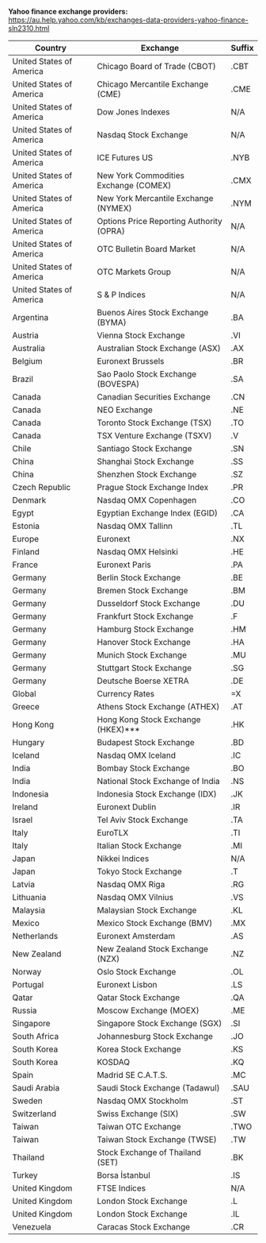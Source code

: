 **Yahoo finance exchange providers:**
https://au.help.yahoo.com/kb/exchanges-data-providers-yahoo-finance-sln2310.html

|Country | Exchange | Suffix |
|------------|------------|------------|
|United States of America | Chicago Board of Trade (CBOT) | .CBT |
|United States of America | Chicago Mercantile Exchange (CME) | .CME |
|United States of America | Dow Jones Indexes | N/A |
|United States of America | Nasdaq Stock Exchange | N/A |
|United States of America | ICE Futures US | .NYB |
|United States of America | New York Commodities Exchange (COMEX) | .CMX |
|United States of America | New York Mercantile Exchange (NYMEX) | .NYM |
|United States of America | Options Price Reporting Authority (OPRA) | N/A |
|United States of America | OTC Bulletin Board Market | N/A |
|United States of America | OTC Markets Group | N/A |
|United States of America | S & P Indices | N/A |
|Argentina | Buenos Aires Stock Exchange (BYMA) | .BA |
|Austria | Vienna Stock Exchange | .VI |
|Australia | Australian Stock Exchange (ASX) | .AX |
|Belgium | Euronext Brussels | .BR |
|Brazil | Sao Paolo Stock Exchange (BOVESPA) | .SA |
|Canada | Canadian Securities Exchange | .CN |
|Canada | NEO Exchange | .NE |
|Canada | Toronto Stock Exchange (TSX) | .TO |
|Canada | TSX Venture Exchange (TSXV) | .V |
|Chile | Santiago Stock Exchange | .SN |
|China | Shanghai Stock Exchange | .SS |
|China | Shenzhen Stock Exchange | .SZ |
|Czech Republic | Prague Stock Exchange Index | .PR |
|Denmark | Nasdaq OMX Copenhagen | .CO |
|Egypt | Egyptian Exchange Index (EGID) | .CA |
|Estonia | Nasdaq OMX Tallinn | .TL |
|Europe | Euronext | .NX |
|Finland | Nasdaq OMX Helsinki | .HE |
|France | Euronext Paris | .PA |
|Germany | Berlin Stock Exchange | .BE |
|Germany | Bremen Stock Exchange | .BM |
|Germany | Dusseldorf Stock Exchange | .DU |
|Germany | Frankfurt Stock Exchange | .F |
|Germany | Hamburg Stock Exchange | .HM |
|Germany | Hanover Stock Exchange | .HA |
|Germany | Munich Stock Exchange | .MU |
|Germany | Stuttgart Stock Exchange | .SG |
|Germany | Deutsche Boerse XETRA | .DE |
|Global | Currency Rates | =X |
|Greece | Athens Stock Exchange (ATHEX) | .AT |
|Hong Kong | Hong Kong Stock Exchange (HKEX)*** | .HK |
|Hungary | Budapest Stock Exchange | .BD |
|Iceland | Nasdaq OMX Iceland | .IC |
|India | Bombay Stock Exchange | .BO |
|India | National Stock Exchange of India | .NS |
|Indonesia | Indonesia Stock Exchange (IDX) | .JK |
|Ireland | Euronext Dublin | .IR |
|Israel | Tel Aviv Stock Exchange | .TA |
|Italy | EuroTLX | .TI |
|Italy | Italian Stock Exchange | .MI |
|Japan | Nikkei Indices | N/A |
|Japan | Tokyo Stock Exchange | .T |
|Latvia | Nasdaq OMX Riga | .RG |
|Lithuania | Nasdaq OMX Vilnius | .VS |
|Malaysia | Malaysian Stock Exchange | .KL |
|Mexico | Mexico Stock Exchange (BMV) | .MX |
|Netherlands | Euronext Amsterdam | .AS |
|New Zealand | New Zealand Stock Exchange (NZX) | .NZ |
|Norway | Oslo Stock Exchange | .OL |
|Portugal | Euronext Lisbon | .LS |
|Qatar | Qatar Stock Exchange | .QA |
|Russia | Moscow Exchange (MOEX) | .ME |
|Singapore | Singapore Stock Exchange (SGX) | .SI |
|South Africa | Johannesburg Stock Exchange | .JO |
|South Korea | Korea Stock Exchange | .KS |
|South Korea | KOSDAQ | .KQ |
|Spain | Madrid SE C.A.T.S. | .MC |
|Saudi Arabia | Saudi Stock Exchange (Tadawul) | .SAU |
|Sweden | Nasdaq OMX Stockholm | .ST |
|Switzerland | Swiss Exchange (SIX) | .SW |
|Taiwan | Taiwan OTC Exchange | .TWO |
|Taiwan | Taiwan Stock Exchange (TWSE) | .TW |
|Thailand | Stock Exchange of Thailand (SET) | .BK |
|Turkey | Borsa İstanbul | .IS  |
|United Kingdom | FTSE Indices | N/A  |
|United Kingdom | London Stock Exchange | .L |
|United Kingdom | London Stock Exchange | .IL |
|Venezuela | Caracas Stock Exchange | .CR |


